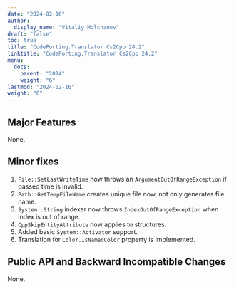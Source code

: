 ```yaml
---
date: "2024-02-16"
author:
  display_name: "Vitaliy Molchanov"
draft: "false"
toc: true
title: "CodePorting.Translator Cs2Cpp 24.2"
linktitle: "CodePorting.Translator Cs2Cpp 24.2"
menu:
  docs:
    parent: "2024"
    weight: "6"
lastmod: "2024-02-16"
weight: "6"
---
```


## Major Features ##

None.

## Minor fixes ##

1. `File::SetLastWriteTime` now throws an `ArgumentOutOfRangeException` if passed time is invalid.
1. `Path::GetTempFileName` creates unique file now, not only generates file name.
1. `System::String` indexer now throws `IndexOutOfRangeException` when index is out of range.
1. `CppSkipEntityAttribute` now applies to structures.
1. Added basic `System::Activator` support.
1. Translation for `Color.IsNamedColor` property is implemented.

## Public API and Backward Incompatible Changes ##

None.
